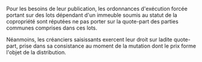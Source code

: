 Pour les besoins de leur publication, les ordonnances d'exécution forcée portant sur des lots dépendant d'un immeuble soumis au statut de la copropriété sont réputées ne pas porter sur la quote-part des parties communes comprises dans ces lots.

Néanmoins, les créanciers saisissants exercent leur droit sur ladite quote-part, prise dans sa consistance au moment de la mutation dont le prix forme l'objet de la distribution.

